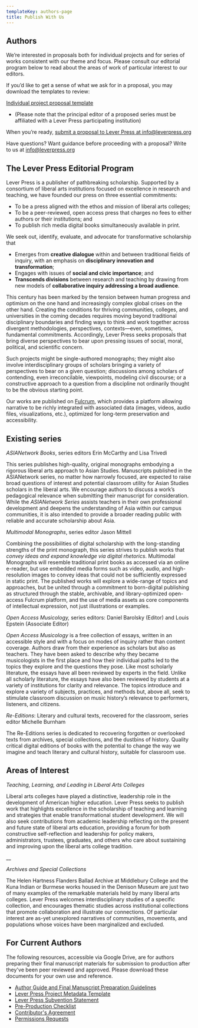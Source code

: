 ```yaml
---
templateKey: authors-page
title: Publish With Us
---
```

## Authors

We’re interested in proposals both for individual projects and for series of works consistent with our theme and focus. Please consult our editorial program below to read about the areas of work of particular interest to our editors.

If you’d like to get a sense of what we ask for in a proposal, you may download the templates to review:

<a href="/assets/lever-press-individual-project-proposal-template-publicly-accessible-.pdf">Individual project proposal template</a>

* (Please note that the principal editor of a proposed series must be affiliated with a Lever Press participating institution)

When you’re ready, [submit a proposal to Lever Press at info@leverpress.org](mailto:info@leverpress.org)

<a href=""></a>

Have questions? Want guidance before proceeding with a proposal? Write to us at info@leverpress.org

## The Lever Press Editorial Program

Lever Press is a publisher of pathbreaking scholarship. Supported by a consortium of liberal arts institutions focused on excellence in research and teaching, we have founded our press on three essential commitments:

* To be a press aligned with the ethos and mission of liberal arts colleges;
* To be a peer-reviewed, open access press that charges no fees to either authors or their institutions; and
* To publish rich media digital books simultaneously available in print. 

We seek out, identify, evaluate, and advocate for transformative scholarship that

* Emerges from **creative dialogue** within and between traditional fields of inquiry, with an emphasis on **disciplinary innovation and transformation**;
* Engages with issues of **social and civic importance**; and
* **Transcends divisions** between research and teaching by drawing from new models of **collaborative inquiry addressing a broad audience**.

This century has been marked by the tension between human progress and optimism on the one hand and increasingly complex global crises on the other hand. Creating the conditions for thriving communities, colleges, and universities in the coming decades requires moving beyond traditional disciplinary boundaries and finding ways to think and work together across divergent methodologies, perspectives, contexts—even, sometimes, fundamental commitments. Accordingly, Lever Press seeks proposals that bring diverse perspectives to bear upon pressing issues of social, moral, political, and scientific concern. 

 Such projects might be single-authored monographs; they might also involve interdisciplinary groups of scholars bringing a variety of perspectives to bear on a given question; discussions among scholars of contending, even irreconcilable, viewpoints, modeling civil discourse; or a constructive approach to a question from a discipline not ordinarily thought to be the obvious starting point. 

Our works are published on [Fulcrum](https://www.fulcrum.org/), which provides a platform allowing narrative to be richly integrated with associated data (images, videos, audio files, visualizations, etc.), optimized for long-term preservation and accessibility. 

## Existing series

 *ASIANetwork Books*, series editors Erin McCarthy and Lisa Trivedi 

This series publishes high-quality, original monographs embodying a rigorous liberal arts approach to Asian Studies. Manuscripts published in the ASIANetwork series, no matter how narrowly focused, are expected to raise broad questions of interest and potential classroom utility for Asian Studies scholars in the liberal arts. We encourage authors to discuss a work’s pedagogical relevance when submitting their manuscript for consideration. While the *ASIANetwork Series* assists teachers in their own professional development and deepens the understanding of Asia within our campus communities, it is also intended to provide a broader reading public with reliable and accurate scholarship about Asia. 

*Multimodal Monographs*, series editor Jason Mittell

Combining the possibilities of digital scholarship with the long-standing strengths of the print monograph, this series strives to publish works that *convey ideas and expand knowledge via digital rhetorics*. Multimodal Monographs will resemble traditional print books as accessed via an online e-reader, but use embedded media forms such as video, audio, and high-resolution images to convey ideas that could not be sufficiently expressed in static print. The published works will explore a wide-range of topics and approaches, but be united through a commitment to born-digital publishing as structured through the stable, archivable, and library-optimized open-access Fulcrum platform, and the use of media assets as core components of intellectual expression, not just illustrations or examples.

*Open Access Musicology,* series editors: Daniel Barolsky (Editor) and Louis Epstein (Associate Editor)

*Open Access Musicology* is a free collection of essays, written in an accessible style and with a focus on modes of inquiry rather than content coverage. Authors draw from their experience as scholars but also as teachers. They have been asked to describe why they became musicologists in the first place and how their individual paths led to the topics they explore and the questions they pose. Like most scholarly literature, the essays have all been reviewed by experts in the field. Unlike all scholarly literature, the essays have also been reviewed by students at a variety of institutions for clarity and relevance. The topics introduce and explore a variety of subjects, practices, and methods but, above all, seek to stimulate classroom discussion on music history’s relevance to performers, listeners, and citizens.

*Re-Editions*: Literary and cultural texts, recovered for the classroom, series editor Michelle Burnham 

The Re-Editions series is dedicated to recovering forgotten or overlooked texts from archives, special collections, and the dustbins of history. Quality critical digital editions of books with the potential to change the way we imagine and teach literary and cultural history, suitable for classroom use.   

## Areas of Interest

*Teaching, Learning, and Leading in Liberal Arts Colleges* 

Liberal arts colleges have played a distinctive, leadership role in the development of American higher education. Lever Press seeks to publish work that highlights excellence in the scholarship of teaching and learning and strategies that enable transformational student development. We will also seek contributions from academic leadership reflecting on the present and future state of liberal arts education, providing a forum for both constructive self-reflection and leadership for policy makers, administrators, trustees, graduates, and others who care about sustaining and improving upon the liberal arts college tradition.

__

*Archives and Special Collections*

The Helen Hartness Flanders Ballad Archive at Middlebury College and the Kuna Indian or Burmese works housed in the Denison Museum are just two of many examples of the remarkable materials held by many liberal arts colleges. Lever Press welcomes interdisciplinary studies of a specific collection, and encourages thematic studies across institutional collections that promote collaboration and illustrate our connections. Of particular interest are as-yet unexplored narratives of communities, movements, and populations whose voices have been marginalized and excluded.

## For Current Authors

The following resources, accessible via Google Drive, are for authors preparing their final manuscript materials for submission to production after they've been peer reviewed and approved. Please download these documents for your own use and reference.

* [Author Guide and Final Manuscript Preparation Guidelines](https://docs.google.com/document/d/1R5nmG9-FS6X8yA6vMtkjTcjxZfHfHgg2HS4G4deYIKg/edit)
* [Lever Press Project Metadata Template](https://docs.google.com/spreadsheets/d/1ibNeACiXKZbk2MVNj4bpHoopqtt-7HyDxf7ana3SI_s/edit#gid=0)
* [Lever Press Subvention Statement](https://docs.google.com/document/d/10M3LG2QOULWTDSjLCMEEw83LfIsfeAtem1i5_371z0Y/edit?usp=sharing)
* [Pre-Production Checklist](https://docs.google.com/document/d/12Zkv_aCeAsNi7RaRxhRxofWEJm3GzIKaKs9i_5Uc9pY/edit)
* [Contributor's Agreement](https://docs.google.com/document/d/1Svqoo0-W3tKqlP-F8usmIrlIrc6l6kpUE2FTC0FX7-4/edit)
* [Permissions Requests](https://docs.google.com/document/d/1mR4s0DOJrqIUo5kJepEUvnb38oT3_0LVXp8JCS4Qk4w/edit)